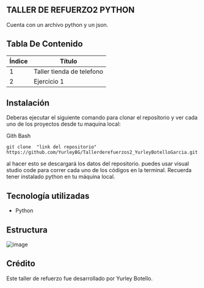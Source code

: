 ## TALLER DE REFUERZO2 PYTHON

Cuenta con un archivo python y un json.

## Tabla De Contenido
| Índice | Título |
|--|------|
| 1 | Taller tienda de telefono| 
| 2 | Ejercicio 1|


## Instalación

Deberas ejecutar el siguiente comando para clonar el repositorio y ver cada uno de los proyectos  desde tu maquina local:
 
Gith Bash

~~~ 
git clone  "link del repositorio" https://github.com/YurleyBG/Tallerderefuerzos2_YurleyBotelloGarcia.git
~~~
al hacer esto se descargará  los datos del repositorio. puedes usar visual studio code para correr cada uno de los códigos en la terminal.
Recuerda tener instalado python en tu máquina local.

 ## Tecnología utilizadas

+ Python

## Estructura 
![image](https://github.com/user-attachments/assets/1cc46a75-c567-4ed0-8984-7374035c1d40)


## Crédito 
Este taller de refuerzo fue desarrollado por Yurley Botello.
